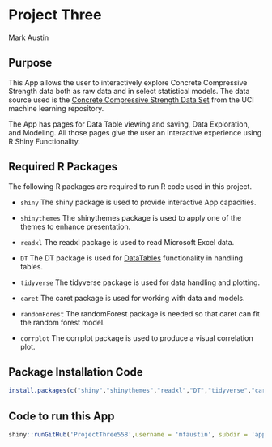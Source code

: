Project Three
================
Mark Austin


## Purpose

This App allows the user to interactively explore Concrete Compressive Strength data both as raw data and in select statistical models.  The data source used is the [Concrete Compressive Strength Data Set](https://archive.ics.uci.edu/ml/datasets/Concrete+Compressive+Strength) from the UCI machine learning repository.  

The App has pages for Data Table viewing and saving, Data Exploration, and Modeling.  All those pages give the user an interactive experience using R Shiny Functionality.  


## Required R Packages

The following R packages are required to run R code used in this
project.

-   `shiny` The shiny package is used to provide interactive App capacities.  

-   `shinythemes` The shinythemes package is used to apply one of the themes to enhance presentation.  

-   `readxl` The readxl package is used to read Microsoft Excel data.  

-   `DT` The DT package is used for [DataTables](https://datatables.net/) functionality in handling tables.  

-   `tidyverse` The tidyverse package is used for data handling and
    plotting.  
    
-   `caret` The caret package is used for working with data and models.

-   `randomForest` The randomForest package is needed so that caret can fit the random forest model.

-   `corrplot` The corrplot package is used to produce a visual correlation plot.  

## Package Installation Code

``` r
install.packages(c("shiny","shinythemes","readxl","DT","tidyverse","caret","corrplot","randomForest")) 

```

## Code to run this App

``` r
shiny::runGitHub('ProjectThree558',username = 'mfaustin', subdir = 'app', ref = 'main')
```


